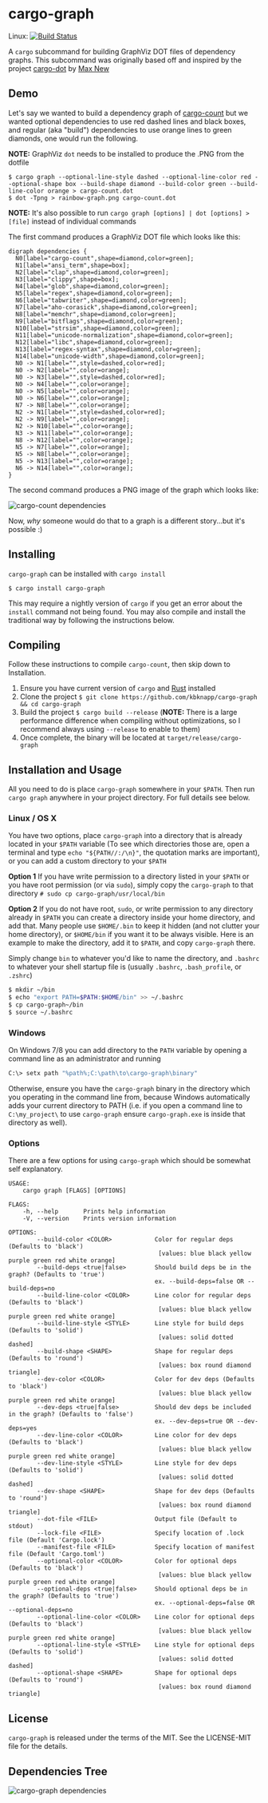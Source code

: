 # cargo-graph

Linux: [![Build Status](https://travis-ci.org/kbknapp/cargo-graph.svg?branch=master)](https://travis-ci.org/kbknapp/cargo-graph)

A `cargo` subcommand for building GraphViz DOT files of dependency graphs. This subcommand was originally based off and inspired by the project [cargo-dot](https://github.com/maxsnew/cargo-dot) by [Max New](https://github.com/maxsnew)


## Demo

Let's say we wanted to build a dependency graph of [cargo-count](https://github.com/kbknapp/cargo-count) but we wanted optional dependencies to use red dashed lines and black boxes, and regular (aka "build") dependencies to use orange lines to green diamonds, one would run the following.

**NOTE:** GraphViz `dot` needs to be installed to produce the .PNG from the dotfile

```
$ cargo graph --optional-line-style dashed --optional-line-color red --optional-shape box --build-shape diamond --build-color green --build-line-color orange > cargo-count.dot
$ dot -Tpng > rainbow-graph.png cargo-count.dot
```

**NOTE:** It's also possible to run `cargo graph [options] | dot [options] > [file]` instead of individual commands

The first command produces a GraphViz DOT file which looks like this:

```
digraph dependencies {
  N0[label="cargo-count",shape=diamond,color=green];
  N1[label="ansi_term",shape=box];
  N2[label="clap",shape=diamond,color=green];
  N3[label="clippy",shape=box];
  N4[label="glob",shape=diamond,color=green];
  N5[label="regex",shape=diamond,color=green];
  N6[label="tabwriter",shape=diamond,color=green];
  N7[label="aho-corasick",shape=diamond,color=green];
  N8[label="memchr",shape=diamond,color=green];
  N9[label="bitflags",shape=diamond,color=green];
  N10[label="strsim",shape=diamond,color=green];
  N11[label="unicode-normalization",shape=diamond,color=green];
  N12[label="libc",shape=diamond,color=green];
  N13[label="regex-syntax",shape=diamond,color=green];
  N14[label="unicode-width",shape=diamond,color=green];
  N0 -> N1[label="",style=dashed,color=red];
  N0 -> N2[label="",color=orange];
  N0 -> N3[label="",style=dashed,color=red];
  N0 -> N4[label="",color=orange];
  N0 -> N5[label="",color=orange];
  N0 -> N6[label="",color=orange];
  N7 -> N8[label="",color=orange];
  N2 -> N1[label="",style=dashed,color=red];
  N2 -> N9[label="",color=orange];
  N2 -> N10[label="",color=orange];
  N3 -> N11[label="",color=orange];
  N8 -> N12[label="",color=orange];
  N5 -> N7[label="",color=orange];
  N5 -> N8[label="",color=orange];
  N5 -> N13[label="",color=orange];
  N6 -> N14[label="",color=orange];
}
```

The second command produces a PNG image of the graph which looks like:

![cargo-count dependencies](rainbow-graph.png)

Now, *why* someone would do that to a graph is a different story...but it's possible :)

## Installing

`cargo-graph` can be installed with `cargo install`

```
$ cargo install cargo-graph
```

This may require a nightly version of `cargo` if you get an error about the `install` command not being found. You may also compile and install the traditional way by following the instructions below.


## Compiling

Follow these instructions to compile `cargo-count`, then skip down to Installation.

 1. Ensure you have current version of `cargo` and [Rust](https://www.rust-lang.org) installed
 2. Clone the project `$ git clone https://github.com/kbknapp/cargo-graph && cd cargo-graph`
 3. Build the project `$ cargo build --release` (**NOTE:** There is a large performance difference when compiling without optimizations, so I recommend always using `--release` to enable to them)
 4. Once complete, the binary will be located at `target/release/cargo-graph`

## Installation and Usage

All you need to do is place `cargo-graph` somewhere in your `$PATH`. Then run `cargo graph` anywhere in your project directory. For full details see below.

### Linux / OS X

You have two options, place `cargo-graph` into a directory that is already located in your `$PATH` variable (To see which directories those are, open a terminal and type `echo "${PATH//:/\n}"`, the quotation marks are important), or you can add a custom directory to your `$PATH`

**Option 1**
If you have write permission to a directory listed in your `$PATH` or you have root permission (or via `sudo`), simply copy the `cargo-graph` to that directory `# sudo cp cargo-graph/usr/local/bin`

**Option 2**
If you do not have root, `sudo`, or write permission to any directory already in `$PATH` you can create a directory inside your home directory, and add that. Many people use `$HOME/.bin` to keep it hidden (and not clutter your home directory), or `$HOME/bin` if you want it to be always visible. Here is an example to make the directory, add it to `$PATH`, and copy `cargo-graph` there.

Simply change `bin` to whatever you'd like to name the directory, and `.bashrc` to whatever your shell startup file is (usually `.bashrc`, `.bash_profile`, or `.zshrc`)

```sh
$ mkdir ~/bin
$ echo "export PATH=$PATH:$HOME/bin" >> ~/.bashrc
$ cp cargo-graph~/bin
$ source ~/.bashrc
```

### Windows

On Windows 7/8 you can add directory to the `PATH` variable by opening a command line as an administrator and running

```sh
C:\> setx path "%path%;C:\path\to\cargo-graph\binary"
```

Otherwise, ensure you have the `cargo-graph` binary in the directory which you operating in the command line from, because Windows automatically adds your current directory to PATH (i.e. if you open a command line to `C:\my_project\` to use `cargo-graph` ensure `cargo-graph.exe` is inside that directory as well).


### Options

There are a few options for using `cargo-graph` which should be somewhat self explanatory.

```
USAGE:
    cargo graph [FLAGS] [OPTIONS]

FLAGS:
    -h, --help       Prints help information
    -V, --version    Prints version information

OPTIONS:
        --build-color <COLOR>            Color for regular deps (Defaults to 'black')
                                          [values: blue black yellow purple green red white orange]
        --build-deps <true|false>        Should build deps be in the graph? (Defaults to 'true')
                                         ex. --build-deps=false OR --build-deps=no
        --build-line-color <COLOR>       Line color for regular deps (Defaults to 'black')
                                          [values: blue black yellow purple green red white orange]
        --build-line-style <STYLE>       Line style for build deps (Defaults to 'solid')
                                          [values: solid dotted dashed]
        --build-shape <SHAPE>            Shape for regular deps (Defaults to 'round')
                                          [values: box round diamond triangle]
        --dev-color <COLOR>              Color for dev deps (Defaults to 'black')
                                          [values: blue black yellow purple green red white orange]
        --dev-deps <true|false>          Should dev deps be included in the graph? (Defaults to 'false')
                                         ex. --dev-deps=true OR --dev-deps=yes
        --dev-line-color <COLOR>         Line color for dev deps (Defaults to 'black')
                                          [values: blue black yellow purple green red white orange]
        --dev-line-style <STYLE>         Line style for dev deps (Defaults to 'solid')
                                          [values: solid dotted dashed]
        --dev-shape <SHAPE>              Shape for dev deps (Defaults to 'round')
                                          [values: box round diamond triangle]
        --dot-file <FILE>                Output file (Default to stdout)
        --lock-file <FILE>               Specify location of .lock file (Default 'Cargo.lock')
        --manifest-file <FILE>           Specify location of manifest file (Default 'Cargo.toml')
        --optional-color <COLOR>         Color for optional deps (Defaults to 'black')
                                          [values: blue black yellow purple green red white orange]
        --optional-deps <true|false>     Should optional deps be in the graph? (Defaults to 'true')
                                         ex. --optional-deps=false OR --optional-deps=no
        --optional-line-color <COLOR>    Line color for optional deps (Defaults to 'black')
                                          [values: blue black yellow purple green red white orange]
        --optional-line-style <STYLE>    Line style for optional deps (Defaults to 'solid')
                                          [values: solid dotted dashed]
        --optional-shape <SHAPE>         Shape for optional deps (Defaults to 'round')
                                          [values: box round diamond triangle]
```

## License

`cargo-graph` is released under the terms of the MIT. See the LICENSE-MIT file for the details.

## Dependencies Tree
![cargo-graph dependencies](cargo-graph.png)
